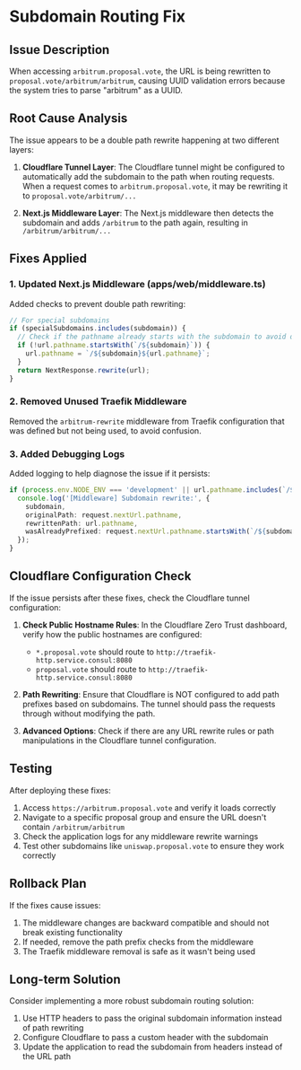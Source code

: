 # Subdomain Routing Fix

## Issue Description

When accessing `arbitrum.proposal.vote`, the URL is being rewritten to `proposal.vote/arbitrum/arbitrum`, causing UUID validation errors because the system tries to parse "arbitrum" as a UUID.

## Root Cause Analysis

The issue appears to be a double path rewrite happening at two different layers:

1. **Cloudflare Tunnel Layer**: The Cloudflare tunnel might be configured to automatically add the subdomain to the path when routing requests. When a request comes to `arbitrum.proposal.vote`, it may be rewriting it to `proposal.vote/arbitrum/...`

2. **Next.js Middleware Layer**: The Next.js middleware then detects the subdomain and adds `/arbitrum` to the path again, resulting in `/arbitrum/arbitrum/...`

## Fixes Applied

### 1. Updated Next.js Middleware (apps/web/middleware.ts)

Added checks to prevent double path rewriting:

```typescript
// For special subdomains
if (specialSubdomains.includes(subdomain)) {
  // Check if the pathname already starts with the subdomain to avoid double routing
  if (!url.pathname.startsWith(`/${subdomain}`)) {
    url.pathname = `/${subdomain}${url.pathname}`;
  }
  return NextResponse.rewrite(url);
}
```

### 2. Removed Unused Traefik Middleware

Removed the `arbitrum-rewrite` middleware from Traefik configuration that was defined but not being used, to avoid confusion.

### 3. Added Debugging Logs

Added logging to help diagnose the issue if it persists:

```typescript
if (process.env.NODE_ENV === 'development' || url.pathname.includes(`/${subdomain}/${subdomain}`)) {
  console.log('[Middleware] Subdomain rewrite:', {
    subdomain,
    originalPath: request.nextUrl.pathname,
    rewrittenPath: url.pathname,
    wasAlreadyPrefixed: request.nextUrl.pathname.startsWith(`/${subdomain}`),
  });
}
```

## Cloudflare Configuration Check

If the issue persists after these fixes, check the Cloudflare tunnel configuration:

1. **Check Public Hostname Rules**: In the Cloudflare Zero Trust dashboard, verify how the public hostnames are configured:
   - `*.proposal.vote` should route to `http://traefik-http.service.consul:8080`
   - `proposal.vote` should route to `http://traefik-http.service.consul:8080`

2. **Path Rewriting**: Ensure that Cloudflare is NOT configured to add path prefixes based on subdomains. The tunnel should pass the requests through without modifying the path.

3. **Advanced Options**: Check if there are any URL rewrite rules or path manipulations in the Cloudflare tunnel configuration.

## Testing

After deploying these fixes:

1. Access `https://arbitrum.proposal.vote` and verify it loads correctly
2. Navigate to a specific proposal group and ensure the URL doesn't contain `/arbitrum/arbitrum`
3. Check the application logs for any middleware rewrite warnings
4. Test other subdomains like `uniswap.proposal.vote` to ensure they work correctly

## Rollback Plan

If the fixes cause issues:

1. The middleware changes are backward compatible and should not break existing functionality
2. If needed, remove the path prefix checks from the middleware
3. The Traefik middleware removal is safe as it wasn't being used

## Long-term Solution

Consider implementing a more robust subdomain routing solution:

1. Use HTTP headers to pass the original subdomain information instead of path rewriting
2. Configure Cloudflare to pass a custom header with the subdomain
3. Update the application to read the subdomain from headers instead of the URL path